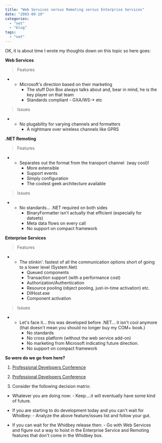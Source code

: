 ```yaml
---
title: "Web Services versus Remoting versus Enterprise Services"
date: "2003-09-19"
categories: 
  - "net"
  - "blog"
tags: 
  - "net"
---
```


OK, it is about time I wrote my thoughts down on this topic so here goes:

**Web Services**

> Features

- - Microsoft's direction based on their marketing
    - The stuff Don Box always talks about and, bear in mind, he is the key player on that team
    - Standards compliant - GXA/WS-\* etc

> Issues

- - No plugability for varying channels and formatters
    - A nightmare over wireless channels like GPRS

**.NET Remoting**

> Features

- - Separates out the format from the transport channel  (way cool)!
    - More extensible
    - Support events
    - Simply configuration
    - The coolest geek architecture available

> Issues

- - No standards... .NET required on both sides
    - BinaryFormatter isn't actually that efficient (especially for datsets)
    - Meta data flows on every call
    - No support on compact framework

**Enterprise Services**

> Features

- - The stinkin'. fastest of all the communication options short of going to a lower level (System.Net)
    - Queued components
    - Transaction support (with a performance cost)
    - Authorization/Authentication
    - Resource pooling (object pooling, just-in-time activation) etc.
    - DllHost.exe
    - Component activation

> Issues

- - Let's face it... this was developed before .NET... it isn't cool anymore (that doesn't mean you should no longer buy my COM+ book.)
    - No standards
    - No cross platform (without the web service add-on)
    - No marketing from Microsoft indicating future direction.
    - No support on compact framework

**So were do we go from here?**

1. [Professional Developers Conference](https://msdn.microsoft.com/events/pdc/)
    
2. [Professional Developers Conference](https://msdn.microsoft.com/events/pdc/)
    
3. Consider the following decision matrix:
    

- Whatever you are doing now: - Keep....it will eventually have some kind of future.
    
- If you are starting to do development today and you can't wait for Whidbey: - Analyze the above feature/issues list and follow your gut.
    
- If you can wait for the Whidbey release then: - Go with Web Services and figure out a way to hoist in the Enterprise Service and Remoting features that don't come in the Whidbey box.
